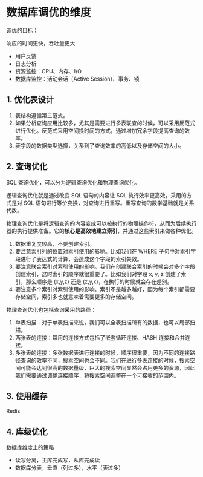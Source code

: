 # 数据库调优的维度

调优的目标：

响应的时间更快，吞吐量更大

- 用户反馈
- 日志分析
- 资源监控：CPU、内存、I/O
- 数据库监控：活动会话（Active Session）、事务、锁

## 1. 优化表设计

1. 表结构遵循第三范式。
2. 如果分析查询应用比较多，尤其是需要进行多表联查的时候，可以采用反范式进行优化。反范式采用空间换时间的方式，通过增加冗余字段提高查询的效率。
3. 表字段的数据类型选择，关系到了查询效率的高低以及存储空间的大小。

## 2. 查询优化

SQL 查询优化，可以分为逻辑查询优化和物理查询优化。

逻辑查询优化就是通过改变 SQL 语句的内容让 SQL 执行效率更高效，采用的方式是对 SQL 语句进行等价变换，对查询进行重写。重写查询的数学基础就是关系代数。



物理查询优化是将逻辑查询的内容变成可以被执行的物理操作符，从而为后续执行器的执行提供准备。它的**核心是高效地建立索引**，并通过这些索引来做各种优化。

1. 数据重复度较高，不要创建索引。
2. 要注意索引列的位置对索引使用的影响。比如我们在 WHERE 子句中对索引字段进行了表达式的计算，会造成这个字段的索引失效。
3. 要注意联合索引对索引使用的影响。我们在创建联合索引的时候会对多个字段创建索引，这时索引的顺序就很重要了。比如我们对字段 x, y, z 创建了索引，那么顺序是 (x,y,z) 还是 (z,y,x)，在执行的时候就会存在差别。
4. 要注意多个索引对索引使用的影响。索引不是越多越好，因为每个索引都需要存储空间，索引多也就意味着需要更多的存储空间。

物理查询优化也包括查询采用的路径：

1. 单表扫描：对于单表扫描来说，我们可以全表扫描所有的数据，也可以局部扫描。
2. 两张表的连接：常用的连接方式包括了嵌套循环连接、HASH 连接和合并连接。
3. 多张表的连接：多张数据表进行连接的时候，顺序很重要，因为不同的连接路径查询的效率不同，搜索空间也会不同。我们在进行多表连接的时候，搜索空间可能会达到很高的数据量级，巨大的搜索空间显然会占用更多的资源，因此我们需要通过调整连接顺序，将搜索空间调整在一个可接收的范围内。



## 3. 使用缓存

Redis

## 4. 库级优化

数据库维度上的策略

* 读写分离，主库完成写，从库完成读
* 数据库分表，垂直（列过多），水平（表过多）





